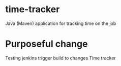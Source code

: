 # time-tracker
Java (Maven) application for tracking time on the job
# Purposeful change
Testing jenkins trigger build to changes
Time tracker
